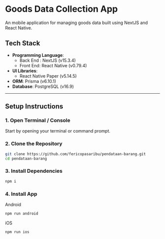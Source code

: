 # Goods Data Collection App

An mobile application for managing goods data built using NextJS and React Native.

## Tech Stack

- **Programming Language**:
  - Back End : NextJS (v15.3.4)
  - Front End: React Native (v0.79.4)  
- **UI Libraries**:    
  - React Native Paper (v5.14.5)  
- **ORM**: Prisma (v6.10.1) 
- **Database**: PostgreSQL (v16.9)

---

## Setup Instructions

### 1. Open Terminal / Console

Start by opening your terminal or command prompt.

### 2. Clone the Repository

   ```bash
   git clone https://github.com/fericopasaribu/pendataan-barang.git
   cd pendataan-barang
   ```
### 3. Install Dependencies

   ```bash
   npm i
   ```

### 4. Install App

  Android 
   ```bash
   npm run android
   ```

  iOS 
   ```bash
   npm run ios
   ```
